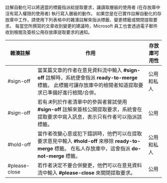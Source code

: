 註解自動化可以將適當的標籤指派給提取要求，讓讀取層級的使用者 (在存放庫中沒有寫入權限的使用者) 執行寫入層級的動作。 如果您是在已實作註解自動化的存放庫中工作，請使用下列表格中的雜湊註解來指派標籤、變更標籤或關閉提取要求。 每當您所撰寫的文章收到變更的建議時，Microsoft 員工也會透過電子郵件收到檢閱及簽核公用存放庫提取要求的通知。


| 雜湊註解 | 作用 | 存放庫可用性 |
| --- | --- | --- |
| #sign-off |當某篇文章的作者在意見資料流中輸入 **#sign-off** 註解時，系統便會指派 **ready-to-merge** 標籤。 此標籤可讓存放庫中的檢閱者知道提取要求已準備好進行檢閱/合併。 |公用和私人 |
| #sign-off |若有*未*列於作者清單中的參與者嘗試使用 **#sign-off** 註解來簽核公開提取要求，系統會在提取要求中寫入訊息，表示只有作者可以指派該標籤。 |公用 |
| #hold-off |當作者改變心意或犯下錯誤時，他們可以在提取要求意見中輸入 **#hold-off** 來移除 **ready-to-merge** 標籤。 在私人存放庫中，這會指派 **do-not-merge** 標籤。 |公用和私人 |
| #please-close |若作者決定不要合併變更，他們可以在意見資料流中輸入 **#please-close** 來關閉提取要求。 |公用 |

